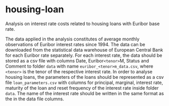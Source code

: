 # housing-loan
Analysis on interest rate costs related to housing loans with Euribor base rate.

The data applied in the analysis constitutes of average monthly observations of Euribor interest rates since 1994. The data can be downloaded from the statistical data warehouse of European Central Bank for each Euribor rate separately. For each interest rate, the data should be stored as a csv file with columns Date, Euribor``<tenor>``M, Status and Comment to folder ``data`` with name ``euribor_<tenor>m_data.csv``, where ``<tenor>`` is the tenor of the respective interest rate. In order to analyse housing loans, the parameters of the loans should be represented as a csv file ``loan_parameters.csv`` with columns for principal, marginal, interest rate, maturity of the loan and reset frequency of the interest rate inside folder ``data``. The name of the interest rate should be written in the same format as the in the data file columns.

